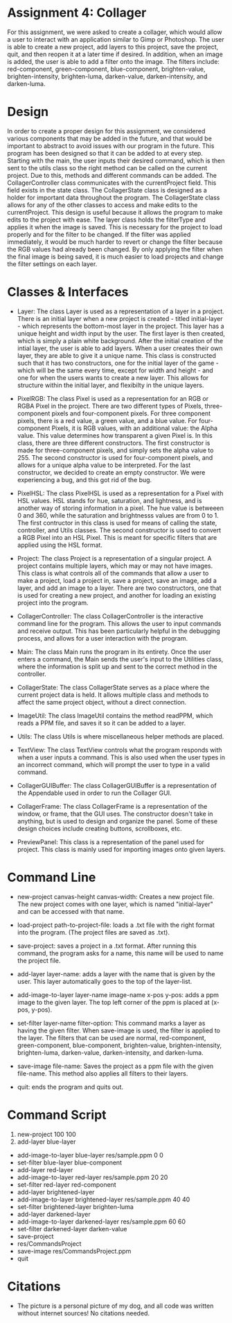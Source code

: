 # Assignment 4: Collager
For this assignment, we were asked to create a collager, which would allow a user to interact with an application similar to Gimp or Photoshop. The user is able to create a new project, add layers to this project, save the project, quit, and then reopen it at a later time if desired. In addition, when an image is added, the user is able to add a filter onto the image. The filters include: red-component, green-component, blue-component, brighten-value, brighten-intensity, brighten-luma, darken-value, darken-intensity, and darken-luma. 

# Design
In order to create a proper design for this assignment, we considered various components that may be added in the future, and that would be important to abstract to avoid issues with our program in the future. This program has been designed so that it can be added to at every step. Starting with the main, the user inputs their desired command, which is then sent to the utils class so the right method can be called on the current project. Due to this, methods and different commands can be added. The CollagerController class communicates with the currentProject field. This field exists in the state class. The CollagerState class is designed as a holder for important data throughout the program. The CollagerState class allows for any of the other classes to access and make edits to the currentProject. This design is useful because it allows the program to make edits to the project with ease. The layer class holds the filterType and applies it when the image is saved. This is necessary for the project to load properly and for the filter to be changed. If the filter was applied immediately, it would be much harder to revert or change the filter because the RGB values had already been changed. By only applying the filter when the final image is being saved, it is much easier to load projects and change the filter settings on each layer.

# Classes & Interfaces 
* Layer: The class Layer is used as a representation of a layer in a project. There is an initial layer when a new project is created - titled initial-layer - which represents the bottom-most layer in the project. This layer has a unique height and width input by the user. The first layer is then created, which is simply a plain white background. After the initial creation of the intial layer, the user is able to add layers. When a user creates their own layer, they are able to give it a unique name. This class is constructed such that it has two constructors, one for the initial layer of the game - which will be the same every time, except for width and height - and one for when the users wants to create a new layer. This allows for structure within the initial layer, and flexibilty in the unique layers.

* PixelRGB: The class Pixel is used as a representation for an RGB or RGBA Pixel in the project. There are two different types of Pixels, three-component pixels and four-component pixels. For three component pixels, there is a red value, a green value, and a blue value. For four-component Pixels, it is RGB values, with an additional value: the Alpha value. This value determines how transparent a given Pixel is. In this class, there are three different constructors. The first constructor is made for three-component pixels, and simply sets the alpha value to 255. The second constructor is used for four-component pixels, and allows for a unique alpha value to be interpreted. For the last constructor, we decided to create an empty constructor. We were experiencing a bug, and this got rid of the bug. 

* PixelHSL: The class PixelHSL is used as a representation for a Pixel with HSL values. HSL stands for hue, saturation, and lightness, and is another way of storing information in a pixel. The hue value is betweeen 0 and 360, while the saturation and brightnesss values are from 0 to 1. The first contructor in this class is used for means of calling the state, controller, and Utils classes. The second constructor is used to convert a RGB Pixel into an HSL Pixel. This is meant for specific filters that are applied using the HSL format. 

* Project: The class Project is a representation of a singular project. A project contains multiple layers, which may or may not have images. This class is what controls all of the commands that allow a user to make a project, load a project in, save a project, save an image, add a layer, and add an image to a layer. There are two constructors, one that is used for creating a new project, and another for loading an existing project into the program.  

* CollagerController: The class CollagerController is the interactive command line for the program. This allows the user to input commands and receive output. This has been particularly helpful in the debugging process, and allows for a user interaction with the program.

* Main: The class Main runs the program in its entirety. Once the user enters a command, the Main sends the user's input to the Utilities class, where the information is split up and sent to the correct method in the controller.

* CollagerState: The class CollagerState serves as a place where the current project data is held. It allows multiple class and methods to affect the same project object, without a direct connection. 

* ImageUtil: The class ImageUtil contains the method readPPM, which reads a PPM file, and saves it so it can be added to a layer. 

* Utils: The class Utils is where miscellaneous helper methods are placed.  

* TextView: The class TextView controls what the program responds with when a user inputs a command. This is also used when the user types in an incorrect command, which will prompt the user to type in a valid command.

* CollagerGUIBuffer: The class CollagerGUIBuffer is a representation of the Appendable used in order to run the Collager GUI. 

* CollagerFrame: The class CollagerFrame is a representation of the window, or frame, that the GUI uses. The constructor doesn't take in anything, but is used to design and organize the panel. Some of these design choices include creating buttons, scrollboxes, etc. 

* PreviewPanel: This class is a representation of the panel used for project. This class is mainly used for importing images onto given layers.

# Command Line
* new-project canvas-height canvas-width: Creates a new project file. The new project comes with one layer, which is named "initial-layer" and can be accessed with that name.

* load-project path-to-project-file: loads a .txt file with the right format into the program. (The project files are saved as .txt).

* save-project: saves a project in a .txt format. After running this command, the program asks for a name, this name will be used to name the project file.

* add-layer layer-name: adds a layer with the name that is given by the user. This layer automatically goes to the top of the layer-list.

* add-image-to-layer layer-name image-name x-pos y-pos: adds a ppm image to the given layer. The top left corner of the ppm is placed at (x-pos, y-pos).

* set-filter layer-name filter-option: This command marks a layer as having the given filter. When save-image is used, the filter is applied to the layer. The filters that can be used are normal, red-component, green-component, blue-component, brighten-value, brighten-intensity, brighten-luma, darken-value, darken-intensity, and darken-luma.

* save-image file-name: Saves the project as a ppm file with the given file-name. This method also applies all filters to their layers.

* quit: ends the program and quits out.

# Command Script
1. new-project 100 100
2. add-layer blue-layer
* add-image-to-layer blue-layer res/sample.ppm 0 0
* set-filter blue-layer blue-component
* add-layer red-layer
* add-image-to-layer red-layer res/sample.ppm 20 20
* set-filter red-layer red-component
* add-layer brightened-layer
* add-image-to-layer brightened-layer res/sample.ppm 40 40
* set-filter brightened-layer brighten-luma
* add-layer darkened-layer
* add-image-to-layer darkened-layer res/sample.ppm 60 60
* set-filter darkened-layer darken-value
* save-project
* res/CommandsProject
* save-image res/CommandsProject.ppm
* quit

# Citations 
* The picture is a personal picture of my dog, and all code was written without internet sources! No citations needed.
